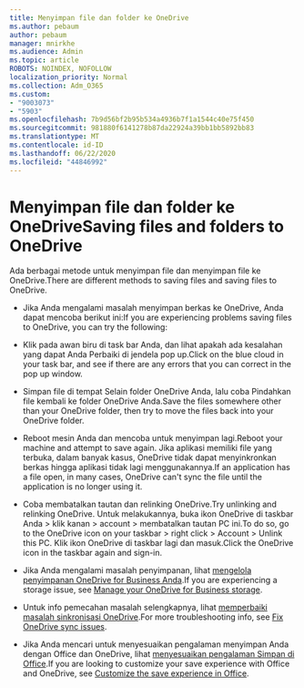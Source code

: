 ```yaml
---
title: Menyimpan file dan folder ke OneDrive
ms.author: pebaum
author: pebaum
manager: mnirkhe
ms.audience: Admin
ms.topic: article
ROBOTS: NOINDEX, NOFOLLOW
localization_priority: Normal
ms.collection: Adm_O365
ms.custom:
- "9003073"
- "5903"
ms.openlocfilehash: 7b9d56bf2b95b534a4936b7f1a1544c40e75f450
ms.sourcegitcommit: 981880f6141278b87da22924a39bb1bb5892bb83
ms.translationtype: MT
ms.contentlocale: id-ID
ms.lasthandoff: 06/22/2020
ms.locfileid: "44846992"
---
```

# <a name="saving-files-and-folders-to-onedrive"></a><span data-ttu-id="d7a9d-102">Menyimpan file dan folder ke OneDrive</span><span class="sxs-lookup"><span data-stu-id="d7a9d-102">Saving files and folders to OneDrive</span></span>

<span data-ttu-id="d7a9d-103">Ada berbagai metode untuk menyimpan file dan menyimpan file ke OneDrive.</span><span class="sxs-lookup"><span data-stu-id="d7a9d-103">There are different methods to saving files and saving files to OneDrive.</span></span>

- <span data-ttu-id="d7a9d-104">Jika Anda mengalami masalah menyimpan berkas ke OneDrive, Anda dapat mencoba berikut ini:</span><span class="sxs-lookup"><span data-stu-id="d7a9d-104">If you are experiencing problems saving files to OneDrive, you can try the following:</span></span>

- <span data-ttu-id="d7a9d-105">Klik pada awan biru di task bar Anda, dan lihat apakah ada kesalahan yang dapat Anda Perbaiki di jendela pop up.</span><span class="sxs-lookup"><span data-stu-id="d7a9d-105">Click on the blue cloud in your task bar, and see if there are any errors that you can correct in the pop up window.</span></span>
- <span data-ttu-id="d7a9d-106">Simpan file di tempat Selain folder OneDrive Anda, lalu coba Pindahkan file kembali ke folder OneDrive Anda.</span><span class="sxs-lookup"><span data-stu-id="d7a9d-106">Save the files somewhere other than your OneDrive folder, then try to move the files back into your OneDrive folder.</span></span>
- <span data-ttu-id="d7a9d-107">Reboot mesin Anda dan mencoba untuk menyimpan lagi.</span><span class="sxs-lookup"><span data-stu-id="d7a9d-107">Reboot your machine and attempt to save again.</span></span> <span data-ttu-id="d7a9d-108">Jika aplikasi memiliki file yang terbuka, dalam banyak kasus, OneDrive tidak dapat menyinkronkan berkas hingga aplikasi tidak lagi menggunakannya.</span><span class="sxs-lookup"><span data-stu-id="d7a9d-108">If an application has a file open, in many cases, OneDrive can't sync the file until the application is no longer using it.</span></span>
- <span data-ttu-id="d7a9d-109">Coba membatalkan tautan dan relinking OneDrive.</span><span class="sxs-lookup"><span data-stu-id="d7a9d-109">Try unlinking and relinking OneDrive.</span></span> <span data-ttu-id="d7a9d-110">Untuk melakukannya, buka ikon OneDrive di taskbar Anda > klik kanan > account > membatalkan tautan PC ini.</span><span class="sxs-lookup"><span data-stu-id="d7a9d-110">To do so, go to the OneDrive icon on your taskbar > right click > Account > Unlink this PC.</span></span> <span data-ttu-id="d7a9d-111">Klik ikon OneDrive di taskbar lagi dan masuk.</span><span class="sxs-lookup"><span data-stu-id="d7a9d-111">Click the OneDrive icon in the taskbar again and sign-in.</span></span>
- <span data-ttu-id="d7a9d-112">Jika Anda mengalami masalah penyimpanan, lihat [mengelola penyimpanan OneDrive for Business Anda](https://support.microsoft.com/office/31519161-059c-4764-b6f8-f5cd29f7fe68).</span><span class="sxs-lookup"><span data-stu-id="d7a9d-112">If you are experiencing a storage issue, see  [Manage your OneDrive for Business storage](https://support.microsoft.com/office/31519161-059c-4764-b6f8-f5cd29f7fe68).</span></span>
- <span data-ttu-id="d7a9d-113">Untuk info pemecahan masalah selengkapnya, lihat [memperbaiki masalah sinkronisasi OneDrive](https://docs.microsoft.com/alchemyinsights/fix-onedrive-sync-issues).</span><span class="sxs-lookup"><span data-stu-id="d7a9d-113">For more troubleshooting info, see  [Fix OneDrive sync issues](https://docs.microsoft.com/alchemyinsights/fix-onedrive-sync-issues).</span></span>  
- <span data-ttu-id="d7a9d-114">Jika Anda mencari untuk menyesuaikan pengalaman menyimpan Anda dengan Office dan OneDrive, lihat [menyesuaikan pengalaman Simpan di Office](https://support.microsoft.com/office/786200a7-f5f2-4d26-a3ae-b78c60dd5d3b).</span><span class="sxs-lookup"><span data-stu-id="d7a9d-114">If you are looking to customize your save experience with Office and OneDrive, see  [Customize the save experience in Office](https://support.microsoft.com/office/786200a7-f5f2-4d26-a3ae-b78c60dd5d3b).</span></span>
